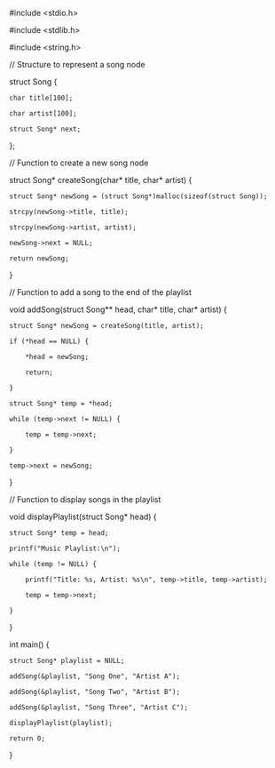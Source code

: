#include <stdio.h>

#include <stdlib.h>

#include <string.h>

// Structure to represent a song node

struct Song {
   
    char title[100];
    
    char artist[100];
    
    struct Song* next;

};

// Function to create a new song node

struct Song* createSong(char* title, char* artist) {

    struct Song* newSong = (struct Song*)malloc(sizeof(struct Song));
    
    strcpy(newSong->title, title);
    
    strcpy(newSong->artist, artist);
    
    newSong->next = NULL;
    
    return newSong;

}

// Function to add a song to the end of the playlist

void addSong(struct Song** head, char* title, char* artist) {

    struct Song* newSong = createSong(title, artist);
    
    if (*head == NULL) {
    
        *head = newSong;
        
        return;
    
    }
    
    struct Song* temp = *head;
    
    while (temp->next != NULL) {
    
        temp = temp->next;
    
    }
    
    temp->next = newSong;

}

// Function to display songs in the playlist

void displayPlaylist(struct Song* head) {

    struct Song* temp = head;
    
    printf("Music Playlist:\n");
    
    while (temp != NULL) {
    
        printf("Title: %s, Artist: %s\n", temp->title, temp->artist);
        
        temp = temp->next;
    
    }

}

int main() {

    struct Song* playlist = NULL;

    addSong(&playlist, "Song One", "Artist A");
    
    addSong(&playlist, "Song Two", "Artist B");
    
    addSong(&playlist, "Song Three", "Artist C");

    displayPlaylist(playlist);

    return 0;

}
